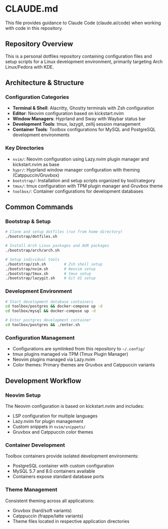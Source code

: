 # CLAUDE.md

This file provides guidance to Claude Code (claude.ai/code) when working with code in this repository.

## Repository Overview

This is a personal dotfiles repository containing configuration files and setup
scripts for a Linux development environment, primarily targeting Arch
Linux/Fedora with KDE.

## Architecture & Structure

### Configuration Categories
- **Terminal & Shell**: Alacritty, Ghostty terminals with Zsh configuration
- **Editor**: Neovim configuration based on kickstart.nvim
- **Window Managers**: Hyprland and Sway with Waybar status bar
- **Development Tools**: tmux, lazygit, zellij session management
- **Container Tools**: Toolbox configurations for MySQL and PostgreSQL development environments

### Key Directories
- `nvim/`: Neovim configuration using Lazy.nvim plugin manager and kickstart.nvim as base
- `hypr/`: Hyprland window manager configuration with theming (Catppuccin/Gruvbox)
- `bootstrap/`: Installation and setup scripts organized by tool/category
- `tmux/`: tmux configuration with TPM plugin manager and Gruvbox theme
- `toolbox/`: Container configurations for development databases

## Common Commands

### Bootstrap & Setup
```bash
# Clone and setup dotfiles (run from home directory)
./bootstrap/dotfiles.sh

# Install Arch Linux packages and AUR packages
./bootstrap/arch/arch.sh

# Setup individual tools
./bootstrap/zsh.sh        # Zsh shell setup
./bootstrap/nvim.sh       # Neovim setup
./bootstrap/tmux.sh       # tmux setup
./bootstrap/lazygit.sh    # Git UI setup
```

### Development Environment
```bash
# Start development database containers
cd toolbox/postgres && docker-compose up -d
cd toolbox/mysql && docker-compose up -d

# Enter postgres development container
cd toolbox/postgres && ./enter.sh
```

### Configuration Management
- Configurations are symlinked from this repository to `~/.config/`
- tmux plugins managed via TPM (Tmux Plugin Manager)
- Neovim plugins managed via Lazy.nvim
- Color themes: Primary themes are Gruvbox and Catppuccin variants

## Development Workflow

### Neovim Setup
The Neovim configuration is based on kickstart.nvim and includes:
- LSP configuration for multiple languages
- Lazy.nvim for plugin management
- Custom snippets in `nvim/snippets/`
- Gruvbox and Catppuccin color themes

### Container Development
Toolbox containers provide isolated development environments:
- PostgreSQL container with custom configuration
- MySQL 5.7 and 8.0 containers available
- Containers expose standard database ports

### Theme Management
Consistent theming across all applications:
- Gruvbox (hard/soft variants)
- Catppuccin (frappe/latte variants)
- Theme files located in respective application directories
